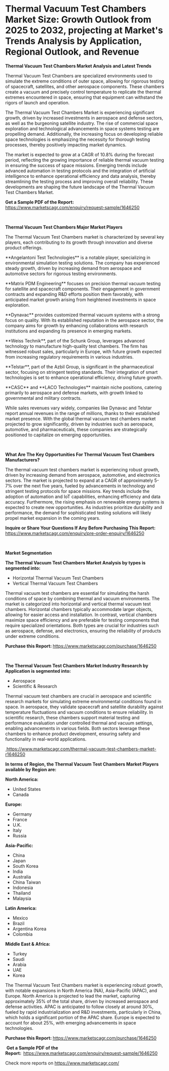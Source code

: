 <p><h1>Thermal Vacuum Test Chambers Market Size: Growth Outlook from 2025 to 2032, projecting at Market's Trends Analysis by Application, Regional Outlook, and Revenue</h1></p><p><strong>Thermal Vacuum Test Chambers Market Analysis and Latest Trends</strong></p>
<p><p>Thermal Vacuum Test Chambers are specialized environments used to simulate the extreme conditions of outer space, allowing for rigorous testing of spacecraft, satellites, and other aerospace components. These chambers create a vacuum and precisely control temperature to replicate the thermal extremes encountered in space, ensuring that equipment can withstand the rigors of launch and operation.</p><p>The Thermal Vacuum Test Chambers Market is experiencing significant growth, driven by increased investments in aerospace and defense sectors, as well as the burgeoning satellite industry. The rise of commercial space exploration and technological advancements in space systems testing are propelling demand. Additionally, the increasing focus on developing reliable space technologies is emphasizing the necessity for thorough testing processes, thereby positively impacting market dynamics.</p><p>The market is expected to grow at a CAGR of 10.8% during the forecast period, reflecting the growing importance of reliable thermal vacuum testing in ensuring the success of space missions. Emerging trends include advanced automation in testing protocols and the integration of artificial intelligence to enhance operational efficiency and data analysis, thereby streamlining the testing process and improving overall reliability. These developments are shaping the future landscape of the Thermal Vacuum Test Chambers Market.</p></p>
<p><strong>Get a Sample PDF of the Report:&nbsp;</strong> <a href="https://www.marketscagr.com/enquiry/request-sample/1646250?utm_campaign=2733&utm_medium=2&utm_source=Github&utm_content=ia&utm_term=23022025&utm_id=thermal-vacuum-test-chambers">https://www.marketscagr.com/enquiry/request-sample/1646250</a></p>
<p>&nbsp;</p>
<p><strong>Thermal Vacuum Test Chambers Major Market Players</strong></p>
<p><p>The Thermal Vacuum Test Chambers market is characterized by several key players, each contributing to its growth through innovation and diverse product offerings. </p><p>**Angelantoni Test Technologies** is a notable player, specializing in environmental simulation testing solutions. The company has experienced steady growth, driven by increasing demand from aerospace and automotive sectors for rigorous testing environments.</p><p>**Matrix PDM Engineering** focuses on precision thermal vacuum testing for satellite and spacecraft components. Their engagement in government contracts and expanding R&D efforts position them favorably, with anticipated market growth arising from heightened investments in space exploration.</p><p>**Dynavac** provides customized thermal vacuum systems with a strong focus on quality. With its established reputation in the aerospace sector, the company aims for growth by enhancing collaborations with research institutions and expanding its presence in emerging markets.</p><p>**Weiss Technik**, part of the Schunk Group, leverages advanced technology to manufacture high-quality test chambers. The firm has witnessed robust sales, particularly in Europe, with future growth expected from increasing regulatory requirements in various industries.</p><p>**Telstar**, part of the Azbil Group, is significant in the pharmaceutical sector, focusing on stringent testing standards. Their integration of smart technologies is set to enhance operational efficiency, driving future growth.</p><p>**CASC** and **LACO Technologies** maintain niche positions, catering primarily to aerospace and defense markets, with growth linked to governmental and military contracts.</p><p>While sales revenues vary widely, companies like Dynavac and Telstar report annual revenues in the range of millions, thanks to their established market presence. With the global thermal vacuum test chambers market projected to grow significantly, driven by industries such as aerospace, automotive, and pharmaceuticals, these companies are strategically positioned to capitalize on emerging opportunities.</p></p>
<p>&nbsp;</p>
<p><strong>What Are The Key Opportunities For Thermal Vacuum Test Chambers Manufacturers?</strong></p>
<p><p>The thermal vacuum test chambers market is experiencing robust growth, driven by increasing demand from aerospace, automotive, and electronics sectors. The market is projected to expand at a CAGR of approximately 5-7% over the next five years, fueled by advancements in technology and stringent testing protocols for space missions. Key trends include the adoption of automation and IoT capabilities, enhancing efficiency and data accuracy. Furthermore, the rising emphasis on renewable energy systems is expected to create new opportunities. As industries prioritize durability and performance, the demand for sophisticated testing solutions will likely propel market expansion in the coming years.</p></p>
<p><strong>Inquire or Share Your Questions If Any Before Purchasing This Report:</strong> <a href="https://www.marketscagr.com/enquiry/pre-order-enquiry/1646250?utm_campaign=2733&utm_medium=2&utm_source=Github&utm_content=ia&utm_term=23022025&utm_id=thermal-vacuum-test-chambers">https://www.marketscagr.com/enquiry/pre-order-enquiry/1646250</a></p>
<p>&nbsp;</p>
<p><strong>Market Segmentation</strong></p>
<p><strong>The Thermal Vacuum Test Chambers Market Analysis by types is segmented into:</strong></p>
<p><ul><li>Horizontal Thermal Vacuum Test Chambers</li><li>Vertical Thermal Vacuum Test Chambers</li></ul></p>
<p><p>Thermal vacuum test chambers are essential for simulating the harsh conditions of space by combining thermal and vacuum environments. The market is categorized into horizontal and vertical thermal vacuum test chambers. Horizontal chambers typically accommodate larger objects, allowing for easier access and installation. In contrast, vertical chambers maximize space efficiency and are preferable for testing components that require specialized orientations. Both types are crucial for industries such as aerospace, defense, and electronics, ensuring the reliability of products under extreme conditions.</p></p>
<p><strong>Purchase this Report:&nbsp;</strong><a href="https://www.marketscagr.com/purchase/1646250?utm_campaign=2733&utm_medium=2&utm_source=Github&utm_content=ia&utm_term=23022025&utm_id=thermal-vacuum-test-chambers">https://www.marketscagr.com/purchase/1646250</a></p>
<p>&nbsp;</p>
<p><strong>The Thermal Vacuum Test Chambers Market Industry Research by Application is segmented into:</strong></p>
<p><ul><li>Aerospace</li><li>Scientific & Research</li></ul></p>
<p><p>Thermal vacuum test chambers are crucial in aerospace and scientific research markets for simulating extreme environmental conditions found in space. In aerospace, they validate spacecraft and satellite durability against temperature fluctuations and vacuum conditions to ensure reliability. In scientific research, these chambers support material testing and performance evaluation under controlled thermal and vacuum settings, enabling advancements in various fields. Both sectors leverage these chambers to enhance product development, ensuring safety and functionality in real-world applications.</p></p>
<p><a href="https://www.marketscagr.com/thermal-vacuum-test-chambers-market-r1646250?utm_campaign=2733&utm_medium=2&utm_source=Github&utm_content=ia&utm_term=23022025&utm_id=thermal-vacuum-test-chambers">&nbsp;https://www.marketscagr.com/thermal-vacuum-test-chambers-market-r1646250</a></p>
<p><strong>In terms of Region, the Thermal Vacuum Test Chambers Market Players available by Region are:</strong></p>
<p>
    <p> <strong> North America: </strong>
        <ul>
            <li>United States</li>
            <li>Canada</li>
        </ul>
        </p> 
    <p> <strong> Europe: </strong>
        <ul>
            <li>Germany</li>
            <li>France</li>
            <li>U.K.</li>
            <li>Italy</li>
            <li>Russia</li>
        </ul>
        </p> 
    <p> <strong> Asia-Pacific: </strong>
        <ul>
            <li>China</li>
            <li>Japan</li>
            <li>South Korea</li>
            <li>India</li>
            <li>Australia</li>
            <li>China Taiwan</li>
            <li>Indonesia</li>
            <li>Thailand</li>
            <li>Malaysia</li>
        </ul>
        </p> 
    <p> <strong> Latin America: </strong>
        <ul>
            <li>Mexico</li>
            <li>Brazil</li>
            <li>Argentina Korea</li>
            <li>Colombia</li>
        </ul>
        </p> 
    <p> <strong> Middle East & Africa: </strong>
        <ul>
            <li>Turkey</li>
            <li>Saudi</li>
            <li>Arabia</li>
            <li>UAE</li>
            <li>Korea</li>
        </ul>
    </p>
    </p>
<p><p>The Thermal Vacuum Test Chambers market is experiencing robust growth, with notable expansions in North America (NA), Asia-Pacific (APAC), and Europe. North America is projected to lead the market, capturing approximately 35% of the total share, driven by increased aerospace and defense activities. APAC is anticipated to follow closely at around 30%, fueled by rapid industrialization and R&D investments, particularly in China, which holds a significant portion of the APAC share. Europe is expected to account for about 25%, with emerging advancements in space technologies.</p></p>
<p><strong>Purchase this Report: </strong><a href="https://www.marketscagr.com/purchase/1646250?utm_campaign=2733&utm_medium=2&utm_source=Github&utm_content=ia&utm_term=23022025&utm_id=thermal-vacuum-test-chambers">https://www.marketscagr.com/purchase/1646250</a></p>
<p>&nbsp;<strong>Get a Sample PDF of the Report:&nbsp;&nbsp;</strong><a href="https://www.marketscagr.com/enquiry/request-sample/1646250?utm_campaign=2733&utm_medium=2&utm_source=Github&utm_content=ia&utm_term=23022025&utm_id=thermal-vacuum-test-chambers">https://www.marketscagr.com/enquiry/request-sample/1646250</a></p>
<p><strong></strong></p>
<p>Check more reports on <a href="https://www.marketscagr.com/?utm_campaign=2733&utm_medium=2&utm_source=Github&utm_content=ia&utm_term=23022025&utm_id=thermal-vacuum-test-chambers">https://www.marketscagr.com/</a></p>